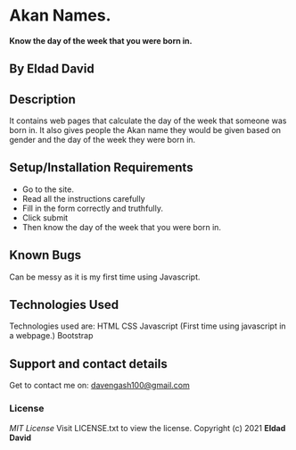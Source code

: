 # Akan Names.
#### Know the day of the week that you were born in. 
## By **Eldad David**
## Description
It contains web pages that calculate the day of the week that someone was born in. It also gives people the Akan name they would be given based on gender and the day of the week they were born in.
## Setup/Installation Requirements
* Go to the site.
* Read all the instructions carefully
* Fill in the form correctly and truthfully.
* Click submit 
* Then know the day of the week that you were born in.
## Known Bugs
Can be messy as it is my first time using Javascript.
## Technologies Used
Technologies used are:
   HTML
   CSS
   Javascript (First time using javascript in a webpage.)
   Bootstrap
## Support and contact details
Get to contact me on: davengash100@gmail.com
### License
*MIT License*
 Visit LICENSE.txt to view the license.
Copyright (c) 2021 **Eldad David**